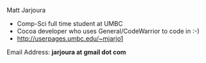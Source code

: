 Matt Jarjoura



* Comp-Sci full time student at UMBC
* Cocoa developer who uses General/CodeWarrior to code in :-)
* http://userpages.umbc.edu/~mjarjo1


Email Address: **jarjoura at gmail dot com**